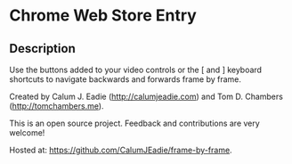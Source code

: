 Chrome Web Store Entry
======================

Description
-----------

Use the buttons added to your video controls or the [ and ] keyboard shortcuts to navigate backwards and forwards frame by frame.

Created by Calum J. Eadie (http://calumjeadie.com) and Tom D. Chambers (http://tomchambers.me).

This is an open source project. Feedback and contributions are very welcome!

Hosted at: https://github.com/CalumJEadie/frame-by-frame.